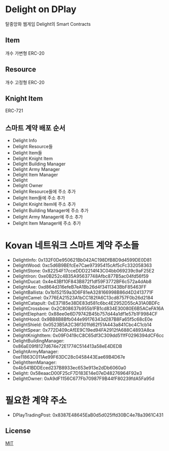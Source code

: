# Delight on DPlay
탈중앙화 웹게임 Delight의 Smart Contracts

## Item
개수 가변형 ERC-20

## Resource
개수 고정형 ERC-20

## Knight Item
ERC-721

## 스마트 계약 배포 순서
- Delight Info
- Delight Resource들
- Delight Item들
- Delight Knight Item
- Delight Building Manager
- Delight Army Manager
- Delight Item Manager
- Delight
- Delight Owner
- Delight Resource들에 주소 추가
- Delight Item들에 주소 추가
- Delight Knight Item에 주소 추가
- Delight Building Manager에 주소 추가
- Delight Army Manager에 주소 추가
- Delight Item Manager에 주소 추가

# Kovan 네트워크 스마트 계약 주소들
- DelightInfo: 0x132F0De950621Bb042AC198DfB8D9d4599DE0D81
- DelightWood: 0xc5d6B9BEfcEe7Cae97395415cAf5cFc332058363
- DelightStone: 0x82254F17cceDDD2214f43C04bb069239c9aF25E2
- DelightIron: 0xe0B252c4B35A95637748Afbc877B5ac04fd56f59
- DelightDucat: 0x4e43Bf10F843B872f1df59F3772BF6c572a4dAb8
- DelightAxe: 0xd864d316efeB7eA1Bb26d4f3411343BbF85463FF
- DelightBallista: 0x1b152159a3D6F81eA328166998B86d4D2413771F
- DelightCamel: 0x776EA21523A1bCC182fA6C13cd8757F0b26d2184
- DelightCatapult: 0xE37185e38DE83d581c6bc4E2952D55cA31A0BDFc
- DelightCrossbow: 0x2C808637b955b1FB1cd834E30080E6B5ACeFA16A
- DelightElephant: 0x88ee0e6D79742B45b757d44a1df1e57b1F9984CF
- DelightHood: 0x9BB8B8Bfb044e99176343d287B8Fa65f5c68cE0e
- DelightShield: 0x0523B5A2C36f301fd62f51A443a841Cbc4C1cb14
- DelightSpear: 0x772D409cAfEE9C19ed94FA2912fA688C4893A8ca
- DelightKnightItem: 0x09F0419cC8C65df3C309dd511fF0296394dCF6cc
- DelightBuildingManager: 0x86aE09f8127d674e72E1774C514413a58eE4DEDB
- DelightArmyManager: 0xe11863C011Ae99F63DC28c0458443Eae69B4D67e
- DelightItemManager: 0x4b541BDDEced237B8933ec653e913e2dDb6060a0
- Delight: 0x58eaacD00F25cF7D183E14e07eD48276964F92e3
- DelightOwner: 0xA9dF1156C677Fb70987F9B44fF80239fdA5Fa95d

# 필요한 계약 주소
- DPlayTradingPost: 0x8387E48645EaB0d5d025ffd30BC4e78a3961C431

## License
[MIT](LICENSE)